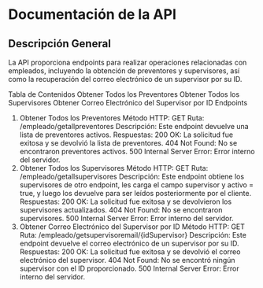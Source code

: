 # Documentación de la API
## Descripción General
La API proporciona endpoints para realizar operaciones relacionadas con empleados, incluyendo la obtención de preventores y supervisores, así como la recuperación del correo electrónico de un supervisor por su ID.

Tabla de Contenidos
Obtener Todos los Preventores
Obtener Todos los Supervisores
Obtener Correo Electrónico del Supervisor por ID
Endpoints
1. Obtener Todos los Preventores
Método HTTP: GET
Ruta: /empleado/getallpreventores
Descripción: Este endpoint devuelve una lista de preventores activos.
Respuestas:
200 OK: La solicitud fue exitosa y se devolvió la lista de preventores.
404 Not Found: No se encontraron preventores activos.
500 Internal Server Error: Error interno del servidor.
2. Obtener Todos los Supervisores
Método HTTP: GET
Ruta: /empleado/getallsupervisores
Descripción: Este endpoint obtiene los supervisores de otro endpoint, les carga el campo supervisor y activo = true, y luego los devuelve para ser leídos posteriormente por el cliente.
Respuestas:
200 OK: La solicitud fue exitosa y se devolvieron los supervisores actualizados.
404 Not Found: No se encontraron supervisores.
500 Internal Server Error: Error interno del servidor.
3. Obtener Correo Electrónico del Supervisor por ID
Método HTTP: GET
Ruta: /empleado/getsupervisoremail/{idSupervisor}
Descripción: Este endpoint devuelve el correo electrónico de un supervisor por su ID.
Respuestas:
200 OK: La solicitud fue exitosa y se devolvió el correo electrónico del supervisor.
404 Not Found: No se encontró ningún supervisor con el ID proporcionado.
500 Internal Server Error: Error interno del servidor.
